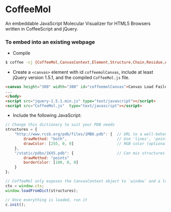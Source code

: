 CoffeeMol
=========

An embeddable JavaScript Molecular Visualizer for HTML5 Browsers written in CoffeeScript and jQuery.

### To embed into an existing webpage
* Compile

```bash
$ coffee -cj {CoffeeMol,CanvasContext,Element,Structure,Chain,Residue,Atom,main,Viewer}.coffee
```

* Create a `<canvas>` element with id `coffeemolCanvas`, include at least jQuery version 1.5.1, and the compiled `CoffeeMol.js` file.

```html
<canvas height="300" width="300" id="coffeemolCanvas">Canvas Load Failed</canvas>
...
</body>
<script src="jquery-1.5.1.min.js" type="text/javascript"></script>
<script src="CoffeeMol.js"  type="text/javascript"></script>
```

* Include the following JavaScript:

```js
// Change this dictionary to suit your PDB needs
structures = {
	"http://www.rcsb.org/pdb/files/1MBO.pdb": {  // URL to a well-behaved PDB file
		drawMethod: "both",						 // Use 'lines', 'points', or 'both'
		drawColor: [255, 0, 0]				     // RGB color (optional)
	},
    "/static/pdbs/1KX5.pdb": {					 // Can mix structures and properties
        drawMethod: "points"
		borderColor: [100, 0, 0]
	}
};

// CoffeeMol only exposes the CanvasContext object to `window` and a loader function
ctx = window.ctx;
window.loadFromDict(structures);

// Once everything is loaded, run it
c.init();
```
